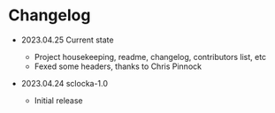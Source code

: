 # Changelog

* 2023.04.25        Current state
  * Project housekeeping, readme, changelog, contributors list, etc
  * Fexed some headers, thanks to Chris Pinnock

* 2023.04.24        sclocka-1.0
  * Initial release
  